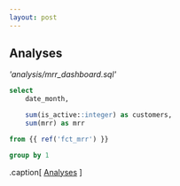 ```yaml
---
layout: post
---
```


## Analyses

_'analysis/mrr_dashboard.sql'_

```sql
select
    date_month,

    sum(is_active::integer) as customers,
    sum(mrr) as mrr

from {{ ref('fct_mrr') }}

group by 1
```
.caption[
[Analyses](https://docs.getdbt.com/docs/analyses)
]